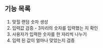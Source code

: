 ## 기능 목록

1. 맞힐 랜덤 숫자 생성
2. 입력값 검증 - 3자리의 숫자를 입력했는 지 확인
3. 사용자가 입력한 숫자를 한 자리씩 나누기 
4. 입력 된 값이 얼마나 맞았는지 검증